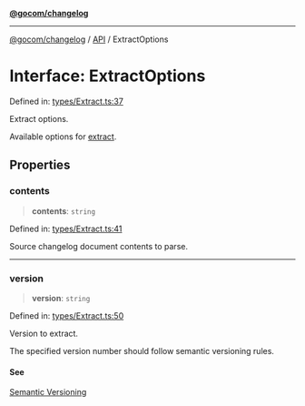 [**@gocom/changelog**](../README.md)

***

[@gocom/changelog](../README.md) / [API](../Public/API.md) / ExtractOptions

# Interface: ExtractOptions

Defined in: [types/Extract.ts:37](https://github.com/gocom/changelog/blob/bdc8785c3213612582f22b74d909843e9b915f52/src/types/Extract.ts#L37)

Extract options.

Available options for [extract](../API/API.extract.md).

## Properties

### contents

> **contents**: `string`

Defined in: [types/Extract.ts:41](https://github.com/gocom/changelog/blob/bdc8785c3213612582f22b74d909843e9b915f52/src/types/Extract.ts#L41)

Source changelog document contents to parse.

***

### version

> **version**: `string`

Defined in: [types/Extract.ts:50](https://github.com/gocom/changelog/blob/bdc8785c3213612582f22b74d909843e9b915f52/src/types/Extract.ts#L50)

Version to extract.

The specified version number should follow semantic versioning rules.

#### See

[Semantic Versioning](https://semver.org/)
